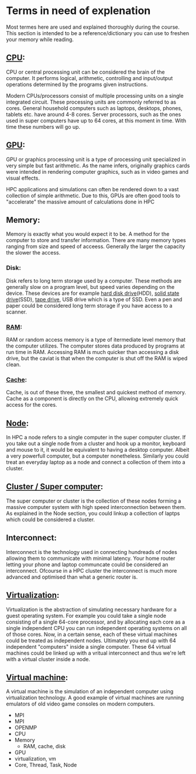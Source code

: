 # Terms in need of explenation
Most termes here are used and explained thoroughly during the course. This section is intended to be a reference/dictionary you can use to freshen your memory while reading.

## [CPU](https://en.wikipedia.org/wiki/Central_processing_unit#Structure_and_implementation):
CPU or central processing unit can be considered the brain of the computer. It performs logical, arithmetic, controlling and input/output operations determined by the programs given instructions. 

Modern CPUs/processors consist of multiple processing units on a single integrated circuit. These processing units are commonly referred to as cores. General household computers such as laptops, desktops, phones, tablets etc. have around 4-8 cores. Server processors, such as the ones used in super computers have up to 64 cores, at this moment in time. With time these numbers will go up.

## [GPU](https://en.wikipedia.org/wiki/Graphics_processing_unit):
GPU or graphics processing unit is a type of processing unit specialized in very simple but fast arithmetic. As the name infers, originally graphics cards were intended in rendering computer graphics, such as in video games and visual effects. 

HPC applications and simulations can often be rendered down to a vast collection of simple arithmetic. Due to this, GPUs are often good tools to "accelerate" the massive amount of calculations done in HPC

## Memory:
Memory is exactly what you would expect it to be. A method for the computer to store and transfer information. There are many memory types ranging from size and speed of acceess. Generally the larger the capacity the slower the access. 

### Disk:
Disk refers to long term storage used by a computer. These methods are generally slow on a program level, but speed varies depending on the device. These devices are for example [hard disk drive](https://en.wikipedia.org/wiki/Hard_disk_drive)(HDD), [solid state drive](https://fi.wikipedia.org/wiki/SSD)(SSD), [tape drive](https://en.wikipedia.org/wiki/Tape_drive), USB drive which is a type of SSD. Even a pen and paper could be considered long term storage if you have access to a scanner.

### [RAM](https://en.wikipedia.org/wiki/Random-access_memory):
RAM or random access memory is a type of itermediate level memory that the computer utilizes. The computer stores data produced by programs at run time in RAM. Accessing RAM is much quicker than accessing a disk drive, but the caviat is that when the computer is shut off the RAM is wiped clean.

### [Cache](https://en.wikipedia.org/wiki/Cache_(computing)):
Cache, is out of these three, the smallest and quickest method of memory. Cache as a component is directly on the CPU, allowing extremely quick access for the cores.

## [Node](https://en.wikipedia.org/wiki/Node_(networking)):
In HPC a node refers to a single computer in the super computer cluster. If you take out a single node from a cluster and hook up a monitor, keyboard and mouse to it, it would be equivalent to having a desktop computer. Albeit a very powerfull computer, but a computer nonetheless. Similarly you could treat an everyday laptop as a node and connect a collection of them into a cluster.

## [Cluster / Super computer](https://en.wikipedia.org/wiki/Computer_cluster):
The super computer or cluster is the collection of these nodes forming a massive computer system with high speed interconnection between them. As explained in the Node section, you could linkup a collection of laptps which could be considered a cluster. 

## Interconnect:
Interconnect is the technology used in connecting hundreads of nodes allowing them to communicate with minimal latency. Your home router letting your phone and laptop communcate could be considered an interconnect. Ofcourse in a HPC cluster the interconnect is much more advanced and optimised than what a generic router is.

## [Virtualization](https://en.wikipedia.org/wiki/Virtualization): 
Virtualization is the abstraction of simulating necessary hardware for a guest operating system. For example you could take a single node consisting of a single 64-core processor, and by allocating each core as a single independent CPU you can run independent operating systems on all of those cores. Now, in a certain sense, each of these virtual machines could be treated as independent nodes. Ultimately you end up with 64 independent "computers" inside a single computer. These 64 virtual machines could be linked up with a vritual interconnect and thus we're left with a virtual cluster inside a node.

## [Virtual machine](https://en.wikipedia.org/wiki/Virtual_machine):

A virtual machine is the simulation of an independent computer using virtualization technology. A good example of virtual machines are running emulators of old video game consoles on modern computers.  
  - MPI
  - MPI
  - OPENMP
  - CPU
  - Memory
    - RAM, cache, disk
  - GPU
  - virtualization, vm
  - Core, Thread, Task, Node

